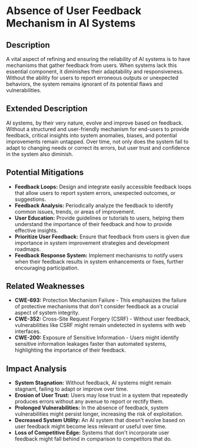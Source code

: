 # Absence of User Feedback Mechanism in AI Systems

## Description
A vital aspect of refining and ensuring the reliability of AI systems is to have mechanisms that gather feedback from users. When systems lack this essential component, it diminishes their adaptability and responsiveness. Without the ability for users to report erroneous outputs or unexpected behaviors, the system remains ignorant of its potential flaws and vulnerabilities.

## Extended Description
AI systems, by their very nature, evolve and improve based on feedback. Without a structured and user-friendly mechanism for end-users to provide feedback, critical insights into system anomalies, biases, and potential improvements remain untapped. Over time, not only does the system fail to adapt to changing needs or correct its errors, but user trust and confidence in the system also diminish.

## Potential Mitigations

- **Feedback Loops:** Design and integrate easily accessible feedback loops that allow users to report system errors, unexpected outcomes, or suggestions.
- **Feedback Analysis:** Periodically analyze the feedback to identify common issues, trends, or areas of improvement.
- **User Education:** Provide guidelines or tutorials to users, helping them understand the importance of their feedback and how to provide effective insights.
- **Prioritize User Feedback:** Ensure that feedback from users is given due importance in system improvement strategies and development roadmaps.
- **Feedback Response System:** Implement mechanisms to notify users when their feedback results in system enhancements or fixes, further encouraging participation.

## Related Weaknesses

- **CWE-693:** Protection Mechanism Failure - This emphasizes the failure of protective mechanisms that don't consider feedback as a crucial aspect of system integrity.
- **CWE-352:** Cross-Site Request Forgery (CSRF) - Without user feedback, vulnerabilities like CSRF might remain undetected in systems with web interfaces.
- **CWE-200:** Exposure of Sensitive Information - Users might identify sensitive information leakages faster than automated systems, highlighting the importance of their feedback.

## Impact Analysis

- **System Stagnation:** Without feedback, AI systems might remain stagnant, failing to adapt or improve over time.
- **Erosion of User Trust:** Users may lose trust in a system that repeatedly produces errors without any avenue to report or rectify them.
- **Prolonged Vulnerabilities:** In the absence of feedback, system vulnerabilities might persist longer, increasing the risk of exploitation.
- **Decreased System Utility:** An AI system that doesn't evolve based on user feedback might become less relevant or useful over time.
- **Loss of Competitive Edge:** Systems that don't incorporate user feedback might fall behind in comparison to competitors that do.

